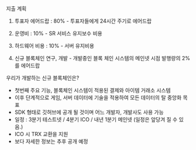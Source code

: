 지출 계획
 1) 투표자 에어드랍 : 80% -  투표자들에게 24시간 주기로 에어드랍
 
 2) 운영비 : 10% - SR 서비스 유지보수 비용
 
 3) 하드웨어 비용 : 10% - 서버 유지비용
 
 4) 신규 블록체인 연구, 개발 - 개발중인 블록 체인 시스템의 메인넷 시점 발행량의 2%를 에어드랍
 

우리가 개발하는 신규 블록체인은?
+ 첫번째 주요 기능, 블록체인 시스템이 적용된 결제와 아이템 거래소 시스템
+ 이후 단계적으로 게임, 서버 데이터에 기술을 적용하여 모든 데이터의 탈 중앙화 목표
+ SDK 형태로 깃허브에 공개 될 것이며 어느 개발자, 개발사도 사용 가능
+ 일정 : 3분기 테스트넷 \/ 4분기 ICO \/ 내년 1분기 메인넷 
    (일정은 앞당겨 질 수 있음.)
+ ICO 시 TRX 교환을 지원
+ 보다 자세한 정보는 추후 공개 예정
